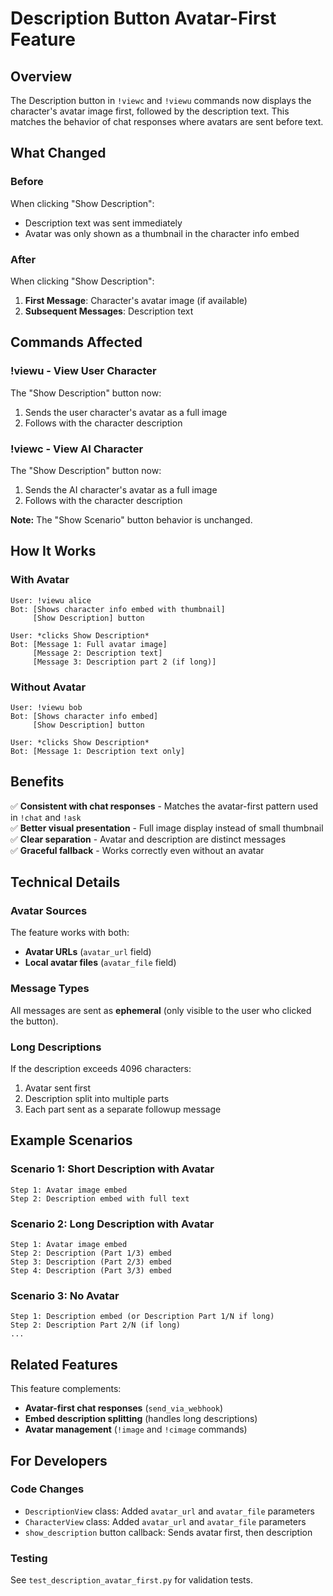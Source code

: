# Description Button Avatar-First Feature

## Overview

The Description button in `!viewc` and `!viewu` commands now displays the character's avatar image first, followed by the description text. This matches the behavior of chat responses where avatars are sent before text.

## What Changed

### Before
When clicking "Show Description":
- Description text was sent immediately
- Avatar was only shown as a thumbnail in the character info embed

### After  
When clicking "Show Description":
1. **First Message**: Character's avatar image (if available)
2. **Subsequent Messages**: Description text

## Commands Affected

### !viewu - View User Character
The "Show Description" button now:
1. Sends the user character's avatar as a full image
2. Follows with the character description

### !viewc - View AI Character
The "Show Description" button now:
1. Sends the AI character's avatar as a full image  
2. Follows with the character description

**Note:** The "Show Scenario" button behavior is unchanged.

## How It Works

### With Avatar
```
User: !viewu alice
Bot: [Shows character info embed with thumbnail]
     [Show Description] button

User: *clicks Show Description*
Bot: [Message 1: Full avatar image]
     [Message 2: Description text]
     [Message 3: Description part 2 (if long)]
```

### Without Avatar
```
User: !viewu bob  
Bot: [Shows character info embed]
     [Show Description] button

User: *clicks Show Description*
Bot: [Message 1: Description text only]
```

## Benefits

✅ **Consistent with chat responses** - Matches the avatar-first pattern used in `!chat` and `!ask`  
✅ **Better visual presentation** - Full image display instead of small thumbnail  
✅ **Clear separation** - Avatar and description are distinct messages  
✅ **Graceful fallback** - Works correctly even without an avatar  

## Technical Details

### Avatar Sources
The feature works with both:
- **Avatar URLs** (`avatar_url` field)
- **Local avatar files** (`avatar_file` field)

### Message Types
All messages are sent as **ephemeral** (only visible to the user who clicked the button).

### Long Descriptions
If the description exceeds 4096 characters:
1. Avatar sent first
2. Description split into multiple parts
3. Each part sent as a separate followup message

## Example Scenarios

### Scenario 1: Short Description with Avatar
```
Step 1: Avatar image embed
Step 2: Description embed with full text
```

### Scenario 2: Long Description with Avatar
```
Step 1: Avatar image embed
Step 2: Description (Part 1/3) embed
Step 3: Description (Part 2/3) embed  
Step 4: Description (Part 3/3) embed
```

### Scenario 3: No Avatar
```
Step 1: Description embed (or Description Part 1/N if long)
Step 2: Description Part 2/N (if long)
...
```

## Related Features

This feature complements:
- **Avatar-first chat responses** (`send_via_webhook`)
- **Embed description splitting** (handles long descriptions)
- **Avatar management** (`!image` and `!cimage` commands)

## For Developers

### Code Changes
- `DescriptionView` class: Added `avatar_url` and `avatar_file` parameters
- `CharacterView` class: Added `avatar_url` and `avatar_file` parameters
- `show_description` button callback: Sends avatar first, then description

### Testing
See `test_description_avatar_first.py` for validation tests.
